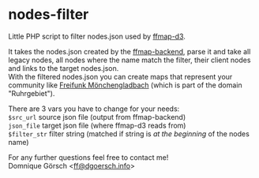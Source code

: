 nodes-filter
============

Little PHP script to filter nodes.json used by [ffmap-d3](https://github.com/ffruhr/ffmap-d3).

It takes the nodes.json created by the [ffmap-backend](https://github.com/ffruhr/ffmap-backend), parse it and take all legacy nodes, all nodes where the name match the filter, their client nodes and links to the target nodes.json.  
With the filtered nodes.json you can create maps that represent your community like [Freifunk Mönchengladbach](http://map.freifunk-moenchengladbach.de/graph.html) (which is part of the domain "Ruhrgebiet").

There are 3 vars you have to change for your needs:  
  `$src_url` source json file (output from ffmap-backend)  
  `json_file` target json file (where ffmap-d3 reads from)  
  `$filter_str` filter string (matched if string is _at the beginning_ of the nodes name)  
  
For any further questions feel free to contact me!  
Domnique Görsch <<ff@dgoersch.info>>

